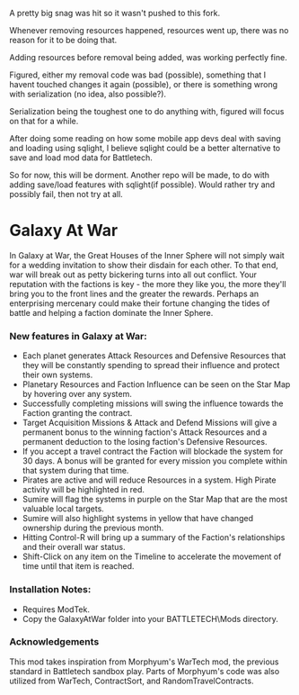 A pretty big snag was hit so it wasn't pushed to this fork.

Whenever removing resources happened, resources went up, there was no reason for it to be doing that.

Adding resources before removal being added, was working perfectly fine.

Figured, either my removal code was bad (possible), something that I havent touched changes it again (possible), or there is something wrong with serialization (no idea, also possible?).

Serialization being the toughest one to do anything with, figured will focus on that for a while.

After doing some reading on how some mobile app devs deal with saving and loading using sqlight, I believe sqlight could be a better alternative to save and load mod data for Battletech.

So for now, this will be dorment.
Another repo will be made, to do with adding save/load features with sqlight(if possible).
Would rather try and possibly fail, then not try at all.

# Galaxy At War

In Galaxy at War, the Great Houses of the Inner Sphere will not simply wait for a wedding invitation to show their disdain for each other. To that end, war will break out as petty bickering turns into all out conflict. Your reputation with the factions is key - the more they like you, the more they'll bring you to the front lines and the greater the rewards. Perhaps an enterprising mercenary could make their fortune changing the tides of battle and helping a faction dominate the Inner Sphere.


### New features in Galaxy at War:

- Each planet generates Attack Resources and Defensive Resources that they will be constantly spending to spread their influence and protect their own systems.
- Planetary Resources and Faction Influence can be seen on the Star Map by hovering over any system.
- Successfully completing missions will swing the influence towards the Faction granting the contract.
- Target Acquisition Missions & Attack and Defend Missions will give a permanent bonus to the winning faction's Attack Resources and a permanent deduction to the losing faction's Defensive Resources.
- If you accept a travel contract the Faction will blockade the system for 30 days. A bonus will be granted for every mission you complete within that system during that time.
- Pirates are active and will reduce Resources in a system. High Pirate activity will be highlighted in red.
- Sumire will flag the systems in purple on the Star Map that are the most valuable local targets.
- Sumire will also highlight systems in yellow that have changed ownership during the previous month.
- Hitting Control-R will bring up a summary of the Faction's relationships and their overall war status.
- Shift-Click on any item on the Timeline to accelerate the movement of time until that item is reached.


### Installation Notes:

- Requires ModTek. 
- Copy the GalaxyAtWar folder into your BATTLETECH\Mods directory. 


### Acknowledgements

This mod takes inspiration from Morphyum's WarTech mod, the previous standard in Battletech sandbox play. Parts of Morphyum's code was also utilized from WarTech, ContractSort, and RandomTravelContracts. 
